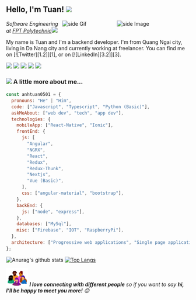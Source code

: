 <h2>Hello, I'm Tuan! <img height="40" src="https://raw.githubusercontent.com/innng/innng/master/assets/kyubey.gif"/></h2>

<img src="https://github.com/sciencepal/sciencepal/blob/master/assets/life_balance.gif" alt="side Image" align="right" width="200" height="auto" />
<a href="https://ko-fi.com/sciencepal"> <img src="https://media3.giphy.com/media/ZEB6yFbLnhyQf7g3hn/giphy.gif" alt="side Gif" align="right" width="150" height="auto"/> </a>

<p><em>Software Engineering at <a href="https://caodang.fpt.edu.vn/">FPT Polytechnic</a><img src="https://media.giphy.com/media/fYSnHlufseco8Fh93Z/giphy.gif" width="30">
</em></p>
My name is Tuan and I'm a backend developer. I'm from Quang Ngai city, living in Da Nang city and currently working at freelancer. You can find me on [![Twitter][1.2]][1],  or on [![LinkedIn][3.2]][3].

[![](https://img.shields.io/badge/-linkedin-0073B1?style=flat-square)](http://linkedin.com/in/ingridrosselis)
[![](https://img.shields.io/badge/-twitter-1C9CEA?style=flat-square)](https://twitter.com/_innng_)
[![](https://img.shields.io/badge/-meetup-EE3E5D?style=flat-square)](https://www.meetup.com/members/262353843/)
[![](https://img.shields.io/badge/-resume-332B40?style=flat-square)](https://resume.io/r/zUDFmwciy)
[![](https://img.shields.io/badge/-badges-2D4E00?style=flat-square)](https://www.youracclaim.com/users/ingridrosselis/badges)

### <img src="https://media.giphy.com/media/mGcNjsfWAjY5AEZNw6/giphy.gif" width="50"> A little more about me...

```javascript
const anhtuan0501 = {
  pronouns: "He" | "Him",
  code: ["Javascript", "Typescript", "Python (Basic)"],
  askMeAbout: ["web dev", "tech", "app dev"],
  technologies: {
    mobileApp: ["React-Native", "Ionic"],
    frontEnd: {
      js: [
        "Angular",
        "NGRX",
        "React",
        "Redux",
        "Redux-Thunk",
        "Nextjs",
        "Vue (Basic)",
      ],
      css: ["angular-material", "bootstrap"],
    },
    backEnd: {
      js: ["node", "express"],
    },
    databases: ["MySql"],
    misc: ["Firebase", "IOT", "RaspberryPi"],
  },
  architecture: ["Progressive web applications", "Single page applications"],
};
```

<!-- GitHub Readme Stats -->

![Anurag's github stats](https://github-readme-stats.vercel.app/api?username=ikismail&count_private=true&show_icons=true&hide=contribs)
[![Top Langs](https://github-readme-stats.vercel.app/api/top-langs/?username=ikismail&layout=compact&hide=c%2B%2B)](https://github.com/ikismail/github-readme-stats)

<img src="https://raw.githubusercontent.com/ikismail/ikismail/master/connections.gif" width="60"> <em><b>I love connecting with different people</b> so if you want to say <b>hi, I'll be happy to meet you more!</b> 😊</em>

## <!-- // GitHub Readme Stats -->

<!-- Code Time

### 🐲 Your weekly language rankings

         SQL Server/MySQL : ▮▮▮▮▮▮ 26.7%
                     Html : ▮▮▮▮▮ 20.0%
               Spring boot: ▮▮▮▮▮ 20.0%
               typescript : ▮▮▮▮▮ 20.0%
                      css : ▮▮ 6.7%
                     json : ▮▮ 6.7%

End Code Time -->
